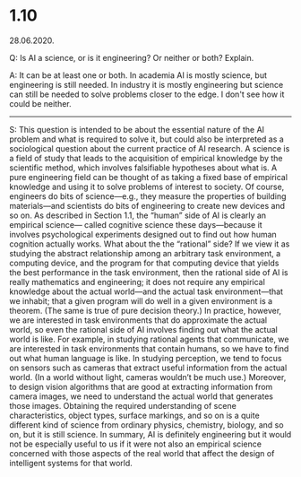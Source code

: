 # 1.10
28.06.2020.

Q: Is AI a science, or is it engineering? Or neither or both? Explain.

A: It can be at least one or both. In academia AI is mostly science, but engineering is still needed. In industry it is mostly engineering but science can still be needed to solve problems closer to the edge. I don't see how it could be neither.

---

S: This question is intended to be about the essential nature of the AI problem and what is
required to solve it, but could also be interpreted as a sociological question about the current
practice of AI research.
A science is a field of study that leads to the acquisition of empirical knowledge by the
scientific method, which involves falsifiable hypotheses about what is. A pure engineering
field can be thought of as taking a fixed base of empirical knowledge and using it to solve
problems of interest to society. Of course, engineers do bits of science—e.g., they measure the
properties of building materials—and scientists do bits of engineering to create new devices
and so on.
As described in Section 1.1, the “human” side of AI is clearly an empirical science—
called cognitive science these days—because it involves psychological experiments designed
out to find out how human cognition actually works. What about the the “rational” side?
If we view it as studying the abstract relationship among an arbitrary task environment, a
computing device, and the program for that computing device that yields the best performance
in the task environment, then the rational side of AI is really mathematics and engineering;
it does not require any empirical knowledge about the actual world—and the actual task
environment—that we inhabit; that a given program will do well in a given environment is a
theorem. (The same is true of pure decision theory.) In practice, however, we are interested
in task environments that do approximate the actual world, so even the rational side of AI
involves finding out what the actual world is like. For example, in studying rational agents
that communicate, we are interested in task environments that contain humans, so we have
to find out what human language is like. In studying perception, we tend to focus on sensors
such as cameras that extract useful information from the actual world. (In a world without
light, cameras wouldn’t be much use.) Moreover, to design vision algorithms that are good
at extracting information from camera images, we need to understand the actual world that
generates those images. Obtaining the required understanding of scene characteristics, object
types, surface markings, and so on is a quite different kind of science from ordinary physics,
chemistry, biology, and so on, but it is still science.
In summary, AI is definitely engineering but it would not be especially useful to us if it
were not also an empirical science concerned with those aspects of the real world that affect
the design of intelligent systems for that world.